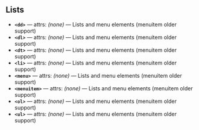 ## Lists

- **`<dd>`** — attrs: *(none)* — Lists and menu elements (menuitem older support)
- **`<dl>`** — attrs: *(none)* — Lists and menu elements (menuitem older support)
- **`<dt>`** — attrs: *(none)* — Lists and menu elements (menuitem older support)
- **`<li>`** — attrs: *(none)* — Lists and menu elements (menuitem older support)
- **`<menu>`** — attrs: *(none)* — Lists and menu elements (menuitem older support)
- **`<menuitem>`** — attrs: *(none)* — Lists and menu elements (menuitem older support)
- **`<ol>`** — attrs: *(none)* — Lists and menu elements (menuitem older support)
- **`<ul>`** — attrs: *(none)* — Lists and menu elements (menuitem older support)